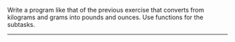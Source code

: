 Write a program like that of the previous exercise that converts from kilograms and
grams into pounds and ounces. Use functions for the subtasks.

---
